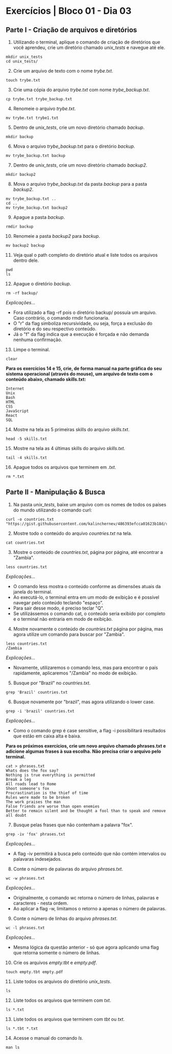 # Exercícios | Bloco 01 - Dia 03

## Parte I - Criação de arquivos e diretórios

1. Utilizando o terminal, aplique o comando de criação de diretórios que você aprendeu, crie um diretório chamado *unix_tests* e navegue até ele.
```
mkdir unix_tests
cd unix_tests/
```
2. Crie um arquivo de texto com o nome *trybe.txt*.
```
touch trybe.txt
```
3. Crie uma cópia do arquivo *trybe.txt* com nome *trybe_backup.txt*.
```
cp trybe.txt trybe_backup.txt
```
4. Renomeie o arquivo *trybe.txt*.
```
mv trybe.txt trybe1.txt
```
5. Dentro de *unix_tests*, crie um novo diretório chamado *backup*.
```
mkdir backup
```
6. Mova o arquivo *trybe_backup*.txt para o diretório *backup*.
```
mv trybe_backup.txt backup
```
7. Dentro de *unix_tests*, crie um novo diretório chamado *backup2*.
```
mkdir backup2
```
8. Mova o arquivo *trybe_backup.txt* da pasta *backup* para a pasta *backup2*.
```
mv trybe_backup.txt ..
cd ..
mv trybe_backup.txt backup2
```
9. Apague a pasta *backup*.
```
rmdir backup
```
10. Renomeie a pasta *backup2* para *backup*.
```
mv backup2 backup
```
11. Veja qual o path completo do diretório atual e liste todos os arquivos dentro dele.
```
pwd
ls
```
12. Apague o diretório *backup*.
```
rm -rf backup/
```
_Explicações..._
- Fora utilizado a flag -rf pois o diretório backup/ possuía um arquivo. Caso contrário, o comando rmdir funcionaria.
- O "r" da flag simboliza recursividade, ou seja, força a exclusão do diretório e do seu respectivo conteúdo.
- Já o "f" da flag indica que a execução é forçada e não demanda nenhuma confirmação.
13. Limpe o terminal.
```
clear
```

**Para os exercícios 14 e 15, crie, de forma manual na parte gráfica do seu sistema operacional (através do mouse), um arquivo de texto com o conteúdo abaixo, chamado skills.txt:**
```
Internet
Unix
Bash
HTML
CSS
JavaScript
React
SQL
```

14. Mostre na tela as 5 primeiras skills do arquivo *skills.txt*.
```
head -5 skills.txt
```
15. Mostre na tela as 4 últimas skills do arquivo *skills.txt*.
```
tail -4 skills.txt
```
16. Apague todos os arquivos que terminem em *.txt*.
```
rm *.txt
```

## Parte II - Manipulação & Busca

1. Na pasta *unix_tests*, baixe um arquivo com os nomes de todos os países do mundo utilizando o comando curl:
```
curl -o countries.txt "https://gist.githubusercontent.com/kalinchernev/486393efcca01623b18d/raw/daa24c9fea66afb7d68f8d69f0c4b8eeb9406e83/countries"
```
2. Mostre todo o conteúdo do arquivo *countries.txt* na tela.
```
cat countries.txt
```
3. Mostre o conteúdo de *countries.txt*, página por página, até encontrar a "Zambia".
```
less countries.txt
```
_Explicações..._
- O comando less mostra o conteúdo conforme as dimensões atuais da janela do terminal.
- Ao executá-lo, o terminal entra em um modo de exibição e é possível navegar pelo conteúdo teclando "espaço".
- Para sair desse modo, é preciso teclar "Q".
- Se utilizássemos o comando cat, o conteúdo seria exibido por completo e o terminal não entraria em modo de exibição.
4. Mostre novamente o conteúdo de *countries.txt* página por página, mas agora utilize um comando para buscar por "Zambia".
```
less countries.txt
/Zambia
```
_Explicações..._
- Novamente, utilizaremos o comando less, mas para encontrar o país rapidamente, aplicaremos "/Zambia" no modo de exibição.
5. Busque por "Brazil" no *countries.txt*.
```
grep 'Brazil' countries.txt
```
6. Busque novamente por "brazil", mas agora utilizando o lower case.
```
grep -i 'brazil' countries.txt
```
_Explicações..._
- Como o comando grep é case sensitive, a flag -i possibilitará resultados que estão em caixa alta e baixa.

**Para os próximos exercícios, crie um novo arquivo chamado phrases.txt e adicione algumas frases à sua escolha. Não precisa criar o arquivo pelo terminal.**
```
cat > phrases.txt
Whats does the fox say?
Nothing is true everything is permitted        
Break a leg  	
All roads lead to Rome                               
Shoot someone's fox
Procrastination is the thief of time
Rules were made to be broken
The work praises the man
False friends are worse than open enemies
Better to remain silent and be thought a fool than to speak and remove all doubt
```

7. Busque pelas frases que não contenham a palavra "fox".
```
grep -iv 'fox' phrases.txt
```
_Explicações..._
- A flag -iv permitirá a busca pelo conteúdo que não contém intervalos ou palavaras indesejados.
8. Conte o número de palavras do arquivo *phrases.txt*.
```
wc -w phrases.txt
```
_Explicações..._
- Originalmente, o comando wc retorna o número de linhas, palavras e caracteres - nesta ordem.
- Ao aplicar a flag -w, limitamos o retorno a apenas o número de palavras.
9. Conte o número de linhas do arquivo *phrases.txt*.
```
wc -l phrases.txt
```
_Explicações..._
- Mesma lógica da questão anterior - só que agora aplicando uma flag que retorna somente o número de linhas.
10. Crie os arquivos *empty.tbt* e *empty.pdf*.
```
touch empty.tbt empty.pdf
```
11. Liste todos os arquivos do diretório *unix_tests*.
```
ls
```
12. Liste todos os arquivos que terminem com *txt*.
```
ls *.txt
```
13. Liste todos os arquivos que terminem com *tbt* ou *txt*.
```
ls *.tbt *.txt
```
14. Acesse o manual do comando *ls*.
```
man ls
```